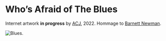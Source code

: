 
# Who’s Afraid of The Blues

Internet artwork **in progress** by [ACJ](http://a22b.com/), 2022. Hommage to [Barnett Newman](https://en.wikipedia.org/wiki/Barnett_Newman).

![Blues.](https://afraid.blue/blues.svg)
